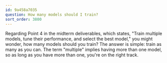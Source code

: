 ```yaml
---
id: 9a458a7035
question: How many models should I train?
sort_order: 3800
---
```


Regarding Point 4 in the midterm deliverables, which states, "Train multiple models, tune their performance, and select the best model," you might wonder, how many models should you train? The answer is simple: train as many as you can. The term "multiple" implies having more than one model, so as long as you have more than one, you're on the right track.

